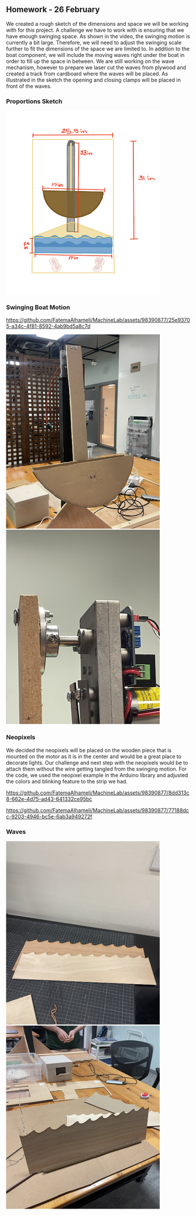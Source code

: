 ## Homework - 26 February 

We created a rough sketch of the dimensions and space we will be working with for this project. A challenge we have to work with is ensuring that we have enough swinging space. As shown in the video, the swinging motion is currently a bit large. Therefore, we will need to adjust the swinging scale further to fit the dimensions of the space we are limited to. In addition to the boat component, we will include the moving waves right under the boat in order to fill up the space in between. We are still working on the wave mechanism, however to prepare we laser cut the waves from plywood and created a track from cardboard where the waves will be placed. As illustrated in the sketch the opening and closing clamps will be placed in front of the waves. 

### Proportions Sketch
<img src= "https://github.com/FatemaAlhameli/MachineLab/blob/main/Media/ProportionsSketch.jpg" width = "420" height = "500">

### Swinging Boat Motion 


https://github.com/FatemaAlhameli/MachineLab/assets/98390877/25e93705-a34c-4f81-8592-4ab9bd5a8c7d


<img src= "https://github.com/FatemaAlhameli/MachineLab/blob/main/Media/boat.png" width = "420" height = "530"> <img src= "https://github.com/FatemaAlhameli/MachineLab/blob/main/Media/mount.png" width = "420" height = "530">

### Neopixels 
We decided the neopixels will be placed on the wooden piece that is mounted on the motor as it is in the center and would be a great place to decorate lights. Our challenge and next step with the neopixels would be to attach them without the wire getting tangled from the swinging motion. 
For the code, we used the neopixel example in the Arduino library and adjusted the colors and blinking feature to the strip we had. 

https://github.com/FatemaAlhameli/MachineLab/assets/98390877/8dd313c8-662e-4d75-ad43-641332ce95bc


https://github.com/FatemaAlhameli/MachineLab/assets/98390877/77188dcc-9203-4946-bc5e-6ab3a949272f



### Waves 

<img src= "https://github.com/FatemaAlhameli/MachineLab/blob/main/Media/wave.png" width = "420" height = "500"> <img src= "https://github.com/FatemaAlhameli/MachineLab/blob/main/Media/track.png" width = "420" height = "500">

